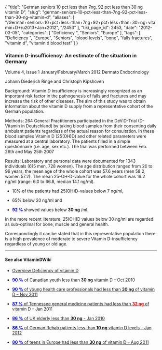 {
    "title": "German seniors 10 pct less than 7ng, 92 pct less than 30 ng vitamin D",
    "slug": "german-seniors-10-pct-less-than-7ng-92-pct-less-than-30-ng-vitamin-d",
    "aliases": [
        "/German+seniors+10+pct+less+than+7ng+92+pct+less+than+30+ng+vitamin+D+\u2013+Jan+2012",
        "/2453"
    ],
    "tiki_page_id": 2453,
    "date": "2012-03-05",
    "categories": [
        "Deficiency ",
        "Seniors",
        "Europe"
    ],
    "tags": [
        "Deficiency ",
        "Europe",
        "Seniors",
        "blood levels",
        "bone",
        "falls fractures",
        "vitamin d",
        "vitamin d blood test"
    ]
}


### Vitamin D-insufficiency: An estimate of the situation in Germany

Volume 4, Issue 1   January/February/March 2012 Dermato Endocrinology

Johann Diederich Ringe and Christoph Kipshoven

Background: Vitamin D insufficiency is increasingly recognized as an important risk factor in the pathogenesis of falls and fractures and may increase the risk of other diseases. The aim of this study was to obtain information about the vitamin D supply from a representative cohort of the German population.

Methods: 264 General Practitioners participated in the DeViD-Trial (D-Vitamin in Deutschland) by taking blood samples from their consenting daily ambulant patients regardless of the actual reason for consultation. In these blood samples Vitamin D (25(OH)D) and other related parameters were measured at a central laboratory. The patients filled in a simple questionnaire (i.e. age, sex etc.). The trial was performed between Feb. 26th and May 25th 2007

Results: Laboratory and personal data were documented for 1343 individuals (615 men, 728 women). The age distribution ranged from 20 to 99 years, the mean age of the whole cohort was 57.6 years (men 58.2, women 57.2). The mean 25-OH-D-value for the whole cohort was 16.2 ng/ml (range: 6.0 to 66.8, median 14.1 ng/ml). 

* 10% of the patients had 25(OH)D-values below 7 ng/ml, 

* 65% below 20 ng/ml and 

*  **<span style="color:#00F;">92 % </span>**  showed values below  **30 ng** /ml.

In the more recent literature, 25(OH)D values below 30 ng/ml are regarded as sub-optimal for bone, muscle and general health. 

Correspondingly it can be stated that in this representative population there is a high prevalence of moderate to severe Vitamin D-insufficiency regardless of young or old age.

---

#### See also VitaminDWiki

* [Overview Deficiency of vitamin D](/posts/overview-deficiency-of-vitamin-d)

* [ **<span style="color:#00F;">90 %</span>**  of Canadian youth less than  **30 ng**  vitamin D – Oct 2010](/tags/span-stylecolor00f90-span-of-canadian-youth-less-than-30-ng-vitamin-d-oct-2010.html)

* [ **<span style="color:#00F;">90 % </span>** of young health care professionals had less than  **30 ng**  of vitamin D – Nov 2011](/tags/span-stylecolor00f90-span-of-young-health-care-professionals-had-less-than-30-ng-of-vitamin-d-nov-2011.html)

* [ **<span style="color:#00F;">87 % </span>** of Tennessee general medicine patients had less than  **<span style="color:#F00;">32 ng</span>**  of vitamin D – Jan 2011](/tags/span-stylecolor00f87-span-of-tennessee-general-medicine-patients-had-less-than-span-stylecolorf0032-ngspan-of-vitamin-d-jan-2011.html)

* [ **<span style="color:#00F;">86 %</span>**   of UK elderly less than  **30 ng**  - Jan 2010](/tags/span-stylecolor00f86-span-of-uk-elderly-less-than-30-ng-jan-2010.html)

* [ **<span style="color:#00F;">86 %</span>**  of German Rehab patients less than  **10 ng**  vitamin D levels – Jan 2012](/tags/span-stylecolor00f86-span-of-german-rehab-patients-less-than-10-ng-vitamin-d-levels-jan-2012.html)

* [ **<span style="color:#00F;">80 %</span>**   of teens in Europe had less than  **30 ng**  of vitamin D – Aug 2011](/tags/span-stylecolor00f80-span-of-teens-in-europe-had-less-than-30-ng-of-vitamin-d-aug-2011.html)
